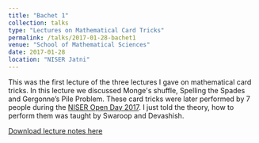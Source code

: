 ```yaml
---
title: "Bachet 1"
collection: talks
type: "Lectures on Mathematical Card Tricks"
permalink: /talks/2017-01-28-bachet1
venue: "School of Mathematical Sciences"
date: 2017-01-28
location: "NISER Jatni"
---
```


This was the first lecture of the three lectures I gave on mathematical card tricks. In this lecture we discussed Monge's shuffle, Spelling the Spades and Gergonne’s Pile Problem. These card tricks were later performed by 7 people during the [NISER Open Day 2017](https://gkorpal.github.io/talks/2017-04-08-math-o-trick). I just told the theory, how to perform them was taught by Swaroop and Devashish.

[Download lecture notes here](http://gkorpal.github.io/files/Bachet1.pdf)
